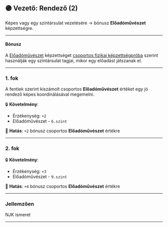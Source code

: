 ## 🟣 Vezető: Rendező (2)

Képes vagy egy színtársulat vezetésére → bónusz **Előadóművészet** képzettségre.

---
#### Bónusz

A [Előadóművészet](../kepzettsegek.szekunder/eloadomuveszet.md) képzettséget [csoportos fizikai képzettségpróba](../030_07_01_csoportos_kepzettsegproba.md#️-1-csoportos-fizikai-képzettségpróba) szerint használják egy színtársulat tagjai, mikor egy előadást játszanak el. 

---
### 1. fok

A fentiek szerint kiszámolt csoportos **Előadóművészet** értéket egy jó rendező képes koordinálásával megemelni.

🔒 **Követelmény**:
- Érzékenység: `+2`
- Előadóművészet - `6.szint`

🌟 **Hatás**: `+2` bónusz csoportos **Előadóművészet** értékre

---
### 2. fok

🔒 **Követelmény**:
- Érzékenység: `+3`
- Előadóművészet - `9.szint`

🌟 **Hatás**: `+4` bónusz csoportos **Előadóművészet** értékre

---
### Jellemzően

NJK ismeret

---
